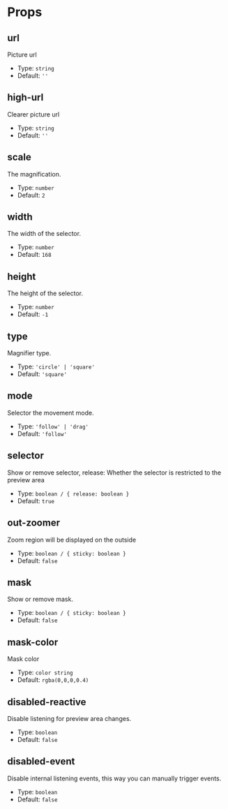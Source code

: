 # Props

## url

Picture url

- Type: `string`
- Default: `''`

## high-url

Clearer picture url

- Type: `string`
- Default: `''`

## scale

The magnification.

- Type: `number`
- Default: `2`

## width

The width of the selector.

- Type: `number`
- Default: `168`

## height

The height of the selector.

- Type: `number`
- Default: `-1`

## type

Magnifier type.

- Type: `'circle' | 'square'`
- Default: `'square'`

## mode

Selector the movement mode.

- Type: `'follow' | 'drag'`
- Default: `'follow'`

## selector

Show or remove selector, release: Whether the selector is restricted to the preview area

- Type: `boolean / { release: boolean }`
- Default: `true`

## out-zoomer

Zoom region will be displayed on the outside

- Type: `boolean / { sticky: boolean }`
- Default: `false`

## mask

Show or remove mask.

- Type: `boolean / { sticky: boolean }`
- Default: `false`

## mask-color

Mask color

- Type: `color string`
- Default: `rgba(0,0,0,0.4)`

## disabled-reactive

Disable listening for preview area changes.

- Type: `boolean`
- Default: `false`

## disabled-event

Disable internal listening events, this way you can manually trigger events.

- Type: `boolean`
- Default: `false`